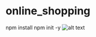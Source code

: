 # online_shopping
npm install 
npm init -y
![alt text](https://github.com/NemerSahli/online_shopping/blob/master/public/images/online_shopping.png)
